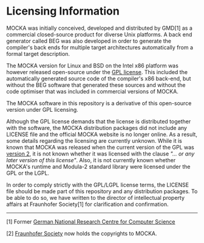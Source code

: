 # Licensing Information

MOCKA was initially conceived, developed and distributed by GMD[1] as a commercial closed-source product
for diverse Unix platforms. A back end generator called BEG was also developed in order to generate
the compiler's back ends for multiple target architectures automatically from a formal target description.

The MOCKA version for Linux and BSD on the Intel x86 platform was however released open-source under the
[GPL license](https://www.gnu.org/licenses/licenses.html#GPL). This included the automatically generated
source code of the compiler's x86 back-end, but without the BEG software that generated these sources
and without the code optimiser that was included in commercial versions of MOCKA.

The MOCKA software in this repository is a derivative of this open-source version under GPL licensing.

Although the GPL license demands that the license is distributed together with the software, the MOCKA
distribution packages did not include any LICENSE file and the official MOCKA website is no longer online.
As a result, some details regarding the licensing are currently unknown. While it is known that MOCKA was
released when the current version of the GPL was [version 2](https://www.gnu.org/licenses/old-licenses/gpl-2.0.en.html),
it is not known whether it was licensed with the clause *"... or any later version of this license"*.
Also, it is not currently known whether MOCKA's runtime and Modula-2 standard library were licensed under
the GPL or the LGPL.

In order to comply strictly with the GPL/LGPL license terms, the LICENSE file should be made part of this
repository and any distribution packages. To be able to do so, we have written to the director of
intellectual property affairs at Fraunhofer Society[1] for clarification and confirmation.

___
[1] Former [German National Research Centre for Computer Science](https://www.gmd.de/)

[2] [Fraunhofer Society](https://www.fraunhofer.de/en.html) now holds the copyrights to MOCKA.
